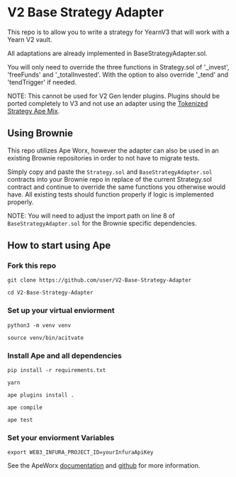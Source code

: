 # V2 Base Strategy Adapter

This repo is to allow you to write a strategy for YearnV3 that will work with a Yearn V2 vault.

All adaptations are already implemented in BaseStrategyAdapter.sol.

You will only need to override the three functions in Strategy.sol of '_invest', 'freeFunds' and '_totalInvested'. With the option to also override '_tend' and 'tendTrigger' if needed.

NOTE: This cannot be used for V2 Gen lender plugins. Plugins should be ported completely to V3 and not use an adapter using the [Tokenized Strategy Ape Mix](https://github.com/Schlagonia/tokenized-strategy-ape-mix).

## Using Brownie

This repo utilizes Ape Worx, however the adapter can also be used in an existing Brownie repositories in order to not have to migrate tests.

Simply copy and paste the `Strategy.sol` and `BaseStrategyAdapter.sol` contracts into your Brownie repo in replace of the current Strategy.sol contract and continue to override the same functions you otherwise would have. All existing tests should function properly if logic is implemented properly.

NOTE: You will need to adjust the import path on line 8 of `BaseStrategyAdapter.sol` for the Brownie specific dependencies.

## How to start using Ape

### Fork this repo

    git clone https://github.com/user/V2-Base-Strategy-Adapter

    cd V2-Base-Strategy-Adapter

### Set up your virtual enviorment

    python3 -m venv venv

    source venv/bin/acitvate

### Install Ape and all dependencies

    pip install -r requirements.txt
    
    yarn
    
    ape plugins install .
    
    ape compile
    
    ape test
    
### Set your enviorment Variables

    export WEB3_INFURA_PROJECT_ID=yourInfuraApiKey

See the ApeWorx [documentation](https://docs.apeworx.io/ape/stable/) and [github](https://github.com/ApeWorX/ape) for more information.